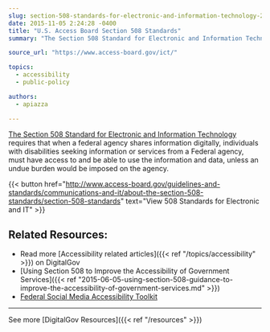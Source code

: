 ```yaml
---
slug: section-508-standards-for-electronic-and-information-technology-2
date: 2015-11-05 2:24:28 -0400
title: "U.S. Access Board Section 508 Standards"
summary: "The Section 508 Standard for Electronic and Information Technology requires that when a federal agency shares information digitally, individuals with disabilities seeking information or services from a federal agency, must have access to and be able to use the information and data, unless an undue burden would be imposed on the agency."

source_url: "https://www.access-board.gov/ict/"

topics:
  - accessibility
  - public-policy

authors:
  - apiazza

---
```


[The Section 508 Standard for Electronic and Information Technology](https://www.access-board.gov/ict/) requires that when a federal agency shares information digitally, individuals with disabilities seeking information or services from a Federal agency, must have access to and be able to use the information and data, unless an undue burden would be imposed on the agency.

{{< button href="http://www.access-board.gov/guidelines-and-standards/communications-and-it/about-the-section-508-standards/section-508-standards" text="View 508 Standards for Electronic and IT" >}}

## Related Resources:

- Read more [Accessibility related articles]({{< ref "/topics/accessibility" >}}) on DigitalGov
- [Using Section 508 to Improve the Accessibility of Government Services]({{< ref "2015-06-05-using-section-508-guidance-to-improve-the-accessibility-of-government-services.md" >}})
- [Federal Social Media Accessibility Toolkit](https://digital.gov/resources/federal-social-media-accessibility-toolkit-hackpad/)

---

See more [DigitalGov Resources]({{< ref "/resources" >}})
